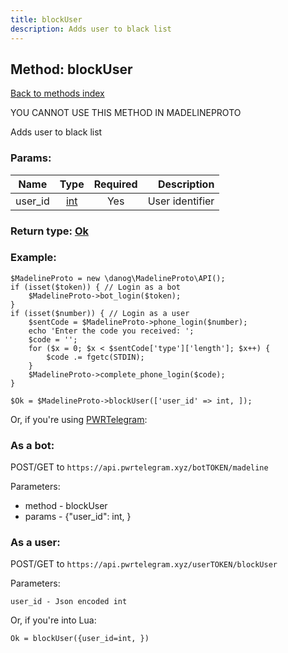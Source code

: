 ```yaml
---
title: blockUser
description: Adds user to black list
---
```

## Method: blockUser  
[Back to methods index](index.md)


YOU CANNOT USE THIS METHOD IN MADELINEPROTO


Adds user to black list

### Params:

| Name     |    Type       | Required | Description |
|----------|:-------------:|:--------:|------------:|
|user\_id|[int](../types/int.md) | Yes|User identifier|


### Return type: [Ok](../types/Ok.md)

### Example:


```
$MadelineProto = new \danog\MadelineProto\API();
if (isset($token)) { // Login as a bot
    $MadelineProto->bot_login($token);
}
if (isset($number)) { // Login as a user
    $sentCode = $MadelineProto->phone_login($number);
    echo 'Enter the code you received: ';
    $code = '';
    for ($x = 0; $x < $sentCode['type']['length']; $x++) {
        $code .= fgetc(STDIN);
    }
    $MadelineProto->complete_phone_login($code);
}

$Ok = $MadelineProto->blockUser(['user_id' => int, ]);
```

Or, if you're using [PWRTelegram](https://pwrtelegram.xyz):

### As a bot:

POST/GET to `https://api.pwrtelegram.xyz/botTOKEN/madeline`

Parameters:

* method - blockUser
* params - {"user_id": int, }



### As a user:

POST/GET to `https://api.pwrtelegram.xyz/userTOKEN/blockUser`

Parameters:

```
user_id - Json encoded int

```

Or, if you're into Lua:

```
Ok = blockUser({user_id=int, })
```

